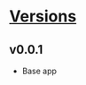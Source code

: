 # [Versions](https://github.com/Tracktor/eslint-config-react-tracktor/releases)

## v0.0.1
- Base app
